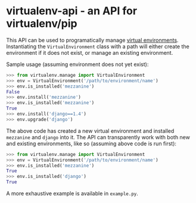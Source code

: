 virtualenv-api - an API for virtualenv/pip
==========================================

This API can be used to programatically manage [virtual environments](http://www.virtualenv.org/en/latest/#what-it-does).
Instantiating the `VirtualEnvironment` class with a path will either create the
environment if it does not exist, or manage an existing environment.

Sample usage (assuming environment does not yet exist):

```python
>>> from virtualenv.manage import VirtualEnvironment
>>> env = VirtualEnvironment('/path/to/environment/name')
>>> env.is_installed('mezzanine')
False
>>> env.install('mezzanine')
>>> env.is_installed('mezzanine')
True
>>> env.install('django==1.4')
>>> env.upgrade('django')
```

The above code has created a new virtual environment and installed `mezzanine`
and `django` into it. The API can transparently work with both new and existing
environments, like so (assuming above code is run first):

```python
>>> from virtualenv.manage import VirtualEnvironment
>>> env = VirtualEnvironment('/path/to/environment/name')
>>> env.is_installed('mezzanine')
True
>>> env.is_installed('django')
True
```

A more exhaustive example is available in `example.py`.
